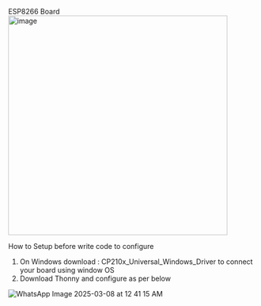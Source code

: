 ESP8266 Board
<img width="443" alt="image" src="https://github.com/user-attachments/assets/ebc996ff-e9be-43d4-a200-ba3393574c32" />

How to Setup before write code to configure
1. On Windows download : CP210x_Universal_Windows_Driver to connect your board using window OS
2. Download Thonny and configure as per below
   
![WhatsApp Image 2025-03-08 at 12 41 15 AM](https://github.com/user-attachments/assets/5603edf3-22f0-4226-8b14-1bbafa3f5a3b)
